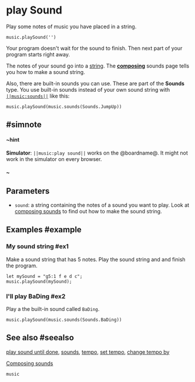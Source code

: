 # play Sound

Play some notes of music you have placed in a string.

```sig
music.playSound('')
```

Your program doesn't wait for the sound to finish. Then next part of your program starts right away.

The notes of your sound go into a [string](/types/string). The [**composing**](/reference/music/composing-sounds)
sounds page tells you how to make a sound string.

Also, there are built-in sounds you can use. These are part of the **Sounds** type. You use built-in sounds
instead of your own sound string with [``||music:sounds||``](/reference/music/sounds) like this:

```blocks
music.playSound(music.sounds(Sounds.JumpUp))
```

## #simnote
#### ~hint
**Simulator**: ``||music:play sound||`` works on the @boardname@. It might not work in the simulator on every browser.
#### ~

## Parameters

* ``sound``: a string containing the notes of a sound you want to play. Look at
[composing sounds](/reference/music/composing-sounds) to find out how to make the sound string.

## Examples #example

### My sound string #ex1

Make a sound string that has 5 notes. Play the sound string and and finish the program.

```blocks
let mySound = "g5:1 f e d c";
music.playSound(mySound);
```
### I'll play BaDing #ex2

Play a the built-in sound called `BaDing`.

```blocks
music.playSound(music.sounds(Sounds.BaDing))
```

## See also #seealso

[play sound until done](/reference/music/play-sound-until-done), [sounds](/reference/music/sounds),
[tempo](/reference/music/tempo), [set tempo](/reference/music/set-tempo),
[change tempo by](/reference/music/change-tempo-by)

[Composing sounds](/reference/music/composing-sounds)

```package
music
```